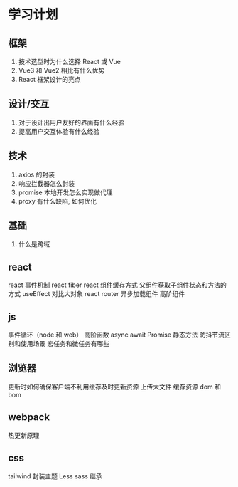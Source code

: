 # 学习计划

## 框架

1. 技术选型时为什么选择 React 或 Vue
2. Vue3 和 Vue2 相比有什么优势
3. React 框架设计的亮点

## 设计/交互

1. 对于设计出用户友好的界面有什么经验
2. 提高用户交互体验有什么经验

## 技术

1. axios 的封装
2. 响应拦截器怎么封装
3. promise 本地开发怎么实现做代理
4. proxy 有什么缺陷, 如何优化

## 基础

1. 什么是跨域

## react

react 事件机制
react fiber
react 组件缓存方式
父组件获取子组件状态和方法的方式
useEffect 对比大对象
react router 异步加载组件
高阶组件

## js

事件循环（node 和 web）
高阶函数
async await
Promise 静态方法
防抖节流区别和使用场景
宏任务和微任务有哪些

## 浏览器

更新时如何确保客户端不利用缓存及时更新资源
上传大文件
缓存资源
dom 和 bom

## webpack

热更新原理

## css

tailwind 封装主题
Less sass 继承
